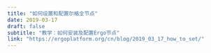 ```yaml
---
title: "如何设置和配置尔格全节点"
date: 2019-03-17
draft: false
subtitle: "教学：如何安装及配置Ergo节点"
link: "https://ergoplatform.org/cn/blog/2019_03_17_how_to_set/"
---
```

